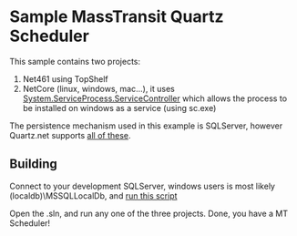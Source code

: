 # Sample MassTransit Quartz Scheduler

This sample contains two projects:

1. Net461 using TopShelf
2. NetCore (linux, windows, mac...), it uses [System.ServiceProcess.ServiceController](https://www.nuget.org/packages/System.ServiceProcess.ServiceController) which allows the process to be installed on windows as a service (using sc.exe)

The persistence mechanism used in this example is SQLServer, however Quartz.net supports [all of these](https://github.com/quartznet/quartznet/tree/master/database/tables).

## Building

Connect to your development SQLServer, windows users is most likely (localdb)\MSSQLLocalDb, and [run this script](create_quartz_tables.sql)

Open the .sln, and run any one of the three projects. Done, you have a MT Scheduler!